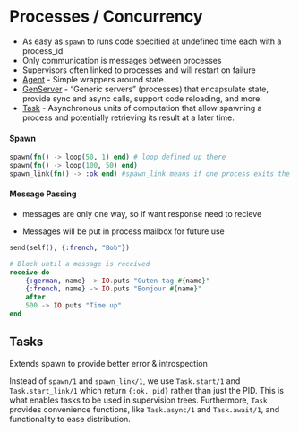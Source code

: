 # Processes / Concurrency

- As easy as `spawn` to  runs code specified at undefined time each with a process_id
- Only communication is messages between processes
- Supervisors often linked to processes and will restart on failure
- [Agent](https://hexdocs.pm/elixir/Agent.html) - Simple wrappers around state.
- [GenServer](https://hexdocs.pm/elixir/GenServer.html) - “Generic servers” (processes) that encapsulate state, provide sync and async calls, support code reloading, and more.
- [Task](https://hexdocs.pm/elixir/Task.html) - Asynchronous units of computation that allow spawning a process and potentially retrieving its result at a later time.

#### Spawn

```elixir
spawn(fn() -> loop(50, 1) end) # loop defined up there
spawn(fn() -> loop(100, 50) end)
spawn_link(fn() -> :ok end) #spawn_link means if one process exits the other one will too(stops dangling p's)
```

#### Message Passing

- messages are only one way, so if want response need to recieve

- Messages will be put in process mailbox for future use

```elixir
send(self(), {:french, "Bob"})

# Block until a message is received
receive do 
	{:german, name} -> IO.puts "Guten tag #{name}"
	{:french, name} -> IO.puts "Bonjour #{name}"
	after
	500 -> IO.puts "Time up"
end
```

## Tasks

Extends spawn to provide better error & introspection

Instead of `spawn/1` and `spawn_link/1`, we use `Task.start/1` and `Task.start_link/1` which return `{:ok, pid}` rather than just the PID. This is what enables tasks to be used in supervision trees. Furthermore, `Task` provides convenience functions, like `Task.async/1` and `Task.await/1`, and functionality to ease distribution.
